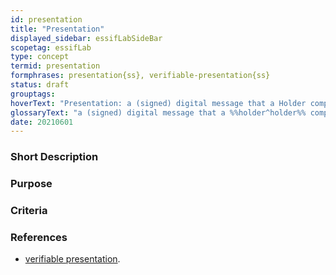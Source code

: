 ```yaml
---
id: presentation
title: "Presentation"
displayed_sidebar: essifLabSideBar
scopetag: essifLab
type: concept
termid: presentation
formphrases: presentation{ss}, verifiable-presentation{ss}
status: draft
grouptags:
hoverText: "Presentation: a (signed) digital message that a Holder component may send to a Verifier component that contains data derived from one or more Verifiable Credentials (that (a Colleague component of) the Holder component has received from Issuer components of one or more Parties), as a response to a specific Presentation Request of a Verifier component."
glossaryText: "a (signed) digital message that a %%holder^holder%% component may send to a %%verifier^verifier%% component that contains data derived from one or more %%verifiable^verify%% %%credentials^credential%% (that (a %%colleague^colleague%% component of) the %%holder^holder%% component has received from %%issuer^issuer%% components of one or more %%parties^party%%), as a response to a specific %%presentation request^presentation-request%% of a %%Verifier^verifier%% component."
date: 20210601
---
```


### Short Description

### Purpose

### Criteria


### References
- [verifiable presentation](https://www.w3.org/TR/vc-data-model/#dfn-verifiable-presentations).